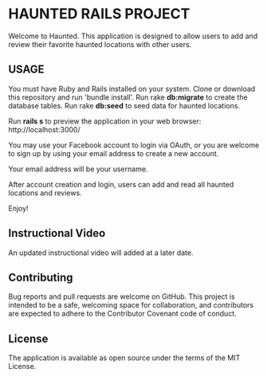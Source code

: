 # HAUNTED RAILS PROJECT

Welcome to Haunted. This application is designed to allow users to add and review their favorite haunted locations with other users. 

## USAGE

You must have Ruby and Rails installed on your system.
Clone or download this repository and run 'bundle install'. 
Run rake <b>db:migrate</b> to create the database tables.
Run rake <b>db:seed</b> to seed data for haunted locations.

Run <b>rails s</b> to preview the application in your web browser: http://localhost:3000/

You may use your Facebook account to login via OAuth, or you are welcome to sign up by using your email address to create a new account.

Your email address will be your username.

After account creation and login, users can add and read all haunted locations and reviews.

Enjoy!

## Instructional Video

An updated instructional video will added at a later date. 

## Contributing

Bug reports and pull requests are welcome on GitHub. This project is intended to be a safe, welcoming space for collaboration, and contributors are expected to adhere to the Contributor Covenant code of conduct.

## License

The application is available as open source under the terms of the MIT License.